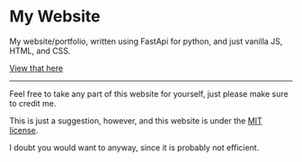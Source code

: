 # My Website
My website/portfolio, written using FastApi for python, and just vanilla JS, HTML, and CSS. 

[View that here](https://magic-man.repl.co)

---

Feel free to take any part of this website for yourself, just please make sure to credit me.

This is just a suggestion, however, and this website is under the [MIT license](https://opensource.org/license/mit/).

I doubt you would want to anyway, since it is probably not efficient.
